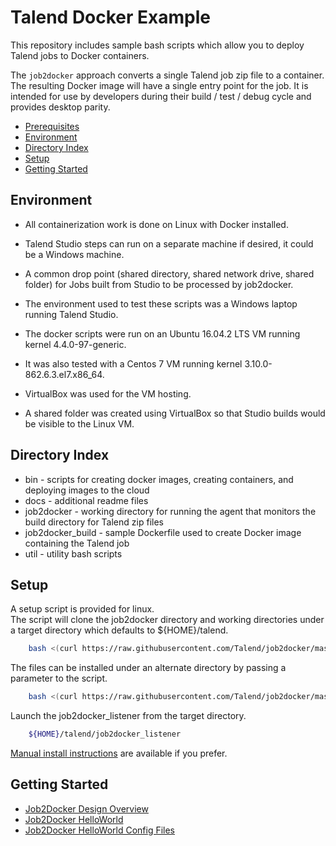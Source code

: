 # Talend Docker Example

This repository includes sample bash scripts which allow you to deploy Talend jobs to Docker containers.

The `job2docker` approach converts a single Talend job zip file to a container.
The resulting Docker image will have a single entry point for the job.
It is intended for use by developers during their build / test / debug cycle and provides desktop parity.

* [Prerequisites](docs/prerequisites.md)
* [Environment](#environment)
* [Directory Index](#directory-index)
* [Setup](#setup)
* [Getting Started](#getting-started)


## Environment

* All containerization work is done on Linux with Docker installed.
* Talend Studio steps can run on a separate machine if desired, it could be a Windows machine.
* A common drop point (shared directory, shared network drive, shared folder) for Jobs built from Studio to be processed by job2docker.

* The environment used to test these scripts was a Windows laptop running Talend Studio.
* The docker scripts were run on an Ubuntu 16.04.2 LTS VM running kernel 4.4.0-97-generic.
* It was also tested with a Centos 7 VM running kernel 3.10.0-862.6.3.el7.x86_64.
* VirtualBox was used for the VM hosting.
* A shared folder was created using VirtualBox so that Studio builds would be visible to the Linux VM.


## Directory Index

* bin - scripts for creating docker images, creating containers, and deploying images to the cloud
* docs - additional readme files
* job2docker - working directory for running the agent that monitors the build directory for Talend zip files
* job2docker_build - sample Dockerfile used to create Docker image containing the Talend job
* util - utility bash scripts


## Setup

A setup script is provided for linux.  
The script will clone the job2docker directory and working directories under a target directory which defaults to ${HOME}/talend.

````bash
    bash <(curl https://raw.githubusercontent.com/Talend/job2docker/master/job2docker-setup)
````

The files can be installed under an alternate directory by passing a parameter to the script.

````bash
    bash <(curl https://raw.githubusercontent.com/Talend/job2docker/master/job2docker-setup) ${HOME}/mytalend
````

Launch the job2docker_listener from the target directory.

````bash
    ${HOME}/talend/job2docker_listener
````

[Manual install instructions](docs/manual_install.md) are available if you prefer.

## Getting Started

* [Job2Docker Design Overview](docs/job2docker-design-overview.md)
* [Job2Docker HelloWorld](docs/job2docker-hello-world.md)
* [Job2Docker HelloWorld Config Files](docs/job2docker-hello-world-config-files.md)

